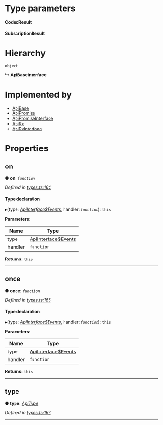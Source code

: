 

# Type parameters
#### CodecResult 
#### SubscriptionResult 
# Hierarchy

 `object`

**↳ ApiBaseInterface**

# Implemented by

* [ApiBase](../classes/_base_.apibase.md)
* [ApiPromise](../classes/_promise_api_.apipromise.md)
* [ApiPromiseInterface](_promise_types_.apipromiseinterface.md)
* [ApiRx](../classes/_rx_api_.apirx.md)
* [ApiRxInterface](_rx_types_.apirxinterface.md)

# Properties

<a id="on"></a>

##  on

**● on**: *`function`*

*Defined in [types.ts:164](https://github.com/polkadot-js/api/blob/9b4f42b/packages/api/src/types.ts#L164)*

#### Type declaration
▸(type: *[ApiInterface$Events](../modules/_types_.md#apiinterface_events)*, handler: *`function`*): `this`

**Parameters:**

| Name | Type |
| ------ | ------ |
| type | [ApiInterface$Events](../modules/_types_.md#apiinterface_events) |
| handler | `function` |

**Returns:** `this`

___
<a id="once"></a>

##  once

**● once**: *`function`*

*Defined in [types.ts:165](https://github.com/polkadot-js/api/blob/9b4f42b/packages/api/src/types.ts#L165)*

#### Type declaration
▸(type: *[ApiInterface$Events](../modules/_types_.md#apiinterface_events)*, handler: *`function`*): `this`

**Parameters:**

| Name | Type |
| ------ | ------ |
| type | [ApiInterface$Events](../modules/_types_.md#apiinterface_events) |
| handler | `function` |

**Returns:** `this`

___
<a id="type"></a>

##  type

**● type**: *[ApiType](../modules/_types_.md#apitype)*

*Defined in [types.ts:162](https://github.com/polkadot-js/api/blob/9b4f42b/packages/api/src/types.ts#L162)*

___

